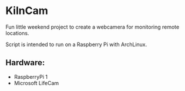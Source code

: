 # KilnCam

Fun little weekend project to create a webcamera for monitoring remote locations. 

Script is intended to run on a Raspberry Pi with ArchLinux.

## Hardware:
- RaspberryPi 1
- Microsoft LifeCam
